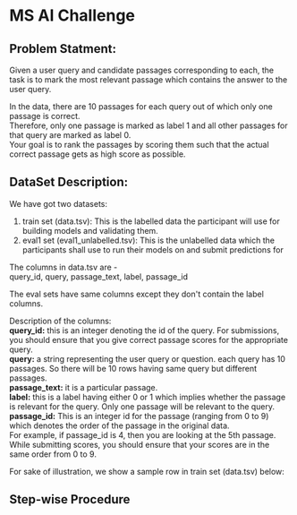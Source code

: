 # MS AI Challenge

## Problem Statment:
Given a user query and candidate passages corresponding to each, the task is to mark the most relevant passage which contains the answer to the user query.

In the data, there are 10 passages for each query out of which only one passage is correct.  
Therefore, only one passage is marked as label 1 and all other passages for that query are marked as label 0.  
Your goal is to rank the passages by scoring them such that the actual correct passage gets as high score as possible.

## DataSet Description:
We have got two datasets:
1. train set (data.tsv): This is the labelled data the participant will use for building models and validating them.
2. eval1 set (eval1_unlabelled.tsv): This is the unlabelled data which the participants shall use to run their models on and submit predictions for

The columns in data.tsv are -   
query_id, query, passage_text, label, passage_id  

The eval sets have same columns except they don't contain the label columns.

Description of the columns:  
**query_id:** this is an integer denoting the id of the query. For submissions, you should ensure that you give correct passage scores for the appropriate query.  
**query:** a string representing the user query or question. each query has 10 passages. So there will be 10 rows having same query but different passages.  
**passage_text:** it is a particular passage.  
**label:** this is a label having either 0 or 1 which implies whether the passage is relevant for the query. Only one passage will be relevant to the query.   
**passage_id:** This is an integer id for the passage (ranging from 0 to 9) which denotes the order of the passage in the original data.   
For example, if passage_id is 4, then you are looking at the 5th passage. While submitting scores, you should ensure that your scores are in the same order from 0 to 9.  

For sake of illustration, we show a sample row in train set (data.tsv) below:

## Step-wise Procedure

